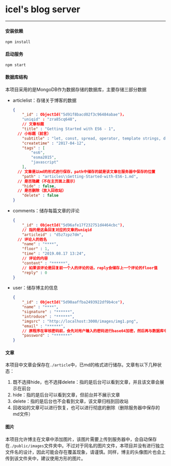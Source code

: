 # icel's blog server

<hr/>

#### 安装依赖

`npm install`

#### 启动服务

`npm start`

#### 数据库结构

本项目采用的是MongoDB作为数据存储的数据库，主要存储三部分数据

+ articlelist：存储关于博客的数据

  ``````json
  {
      "_id" : ObjectId("5d91f8bacd02f3c96484abae")，
      "uniqid" : "zra85cq648",
      // 文章标题
      "title" : "Getting Started with ES6 - 1",
  	// 小标题（前言）
      "subtitle" : "let, const, spread, operator, template strings, default params",
      "createtime" : "2017-04-12",
      "tags" : [ 
          "es6", 
          "esma2015", 
          "javascript"
      ],
  	// 文章是以md的形式进行保存，path中储存的就是该文章在服务器中保存的位置
      "path" : "articles\\Getting-Started-with-ES6-1.md",
  	// 是否隐藏（不在主页面上展示）
      "hide" : false,
  	// 是否删除（放入回收站）
      "delete" : false
  }
  ``````

+ comments：储存每篇文章的评论

  ``````json
  {
      "_id" : ObjectId("5d96afe17f232751d4464cbc"),
      // 指的是这条回复对应的文章的uniqid
      "articleid" : "d5z7zpz7dm",
  	// 评论人的姓名
      "name" : "****",
      "floor" : 1,
      "time" : "2019.08.17 13:24",
      // 评论的内容
      "content" : "******",
      // 如果该评论是回复前一个人的评论的话，reply会储存上一个评论的floor值
      "reply" : 0
  }
  ``````

+ user：储存博主的信息

  ``````json
  {
      "_id" : ObjectId("5d90aaffba2493922df9b4ce"),
      "name" : "****",
      "signature" : "******",
      "introduce" : "******",
      "imgsrc" : "http://localhost:3000/images/img1.png",
      "email" : "******",
      // 原程序在审核密码前，会先对用户输入的密码进行base64加密，然后再与数据库中的密码进行对比
      "password" : "*******"
  }
  ``````

#### 文章

本项目中文章会保存在`./article`中，已md的格式进行储存。文章有以下几种状态：

1. 既不选择hide，也不选择delete：指的是后台可以看到文章，并且该文章会展示在前台
2. hide：指的是后台可以看到文章，但前台并不展示文章
3. delete：指的是后台也不会看到文章，该文章归档到回收站
4. 回收站的文章可以进行恢复，也可以进行彻底的删除（删除服务器中保存的md文件）

#### 图片

本项目允许博主在文章中添加图片，该图片需要上传到服务器中，会自动保存在`./public/images`文件夹中。不过对于同名的图片文件，本项目并没有进行独立文件名的设计，因此可能会存在覆盖现象，请谨慎。同样，博主的头像图片也会上传到该文件夹中，建议使用方形的图片。